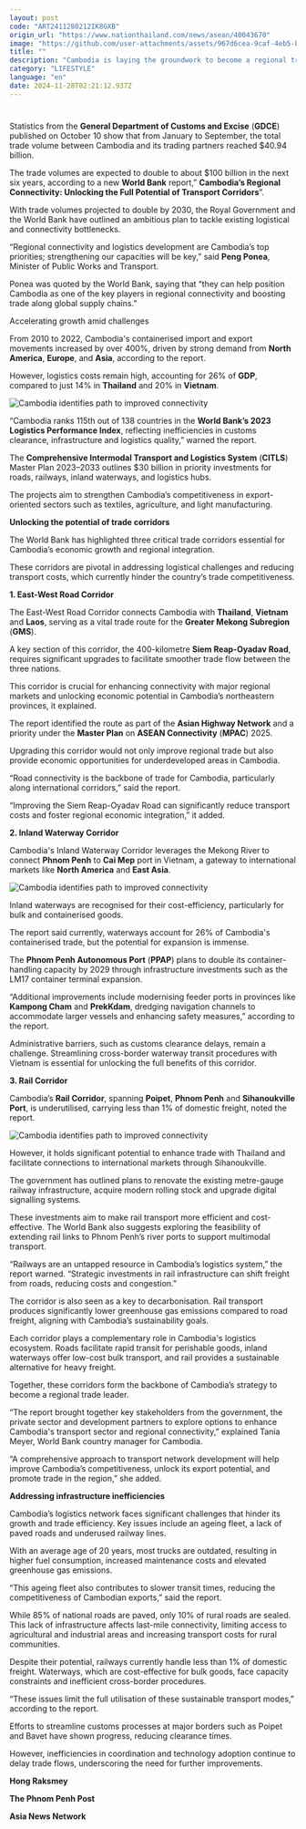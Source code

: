 ```yaml
---
layout: post
code: "ART2411280212IK8GXB"
origin_url: "https://www.nationthailand.com/news/asean/40043670"
image: "https://github.com/user-attachments/assets/967d6cea-9caf-4eb5-b64d-435a1ec2f138"
title: ""
description: "Cambodia is laying the groundwork to become a regional trade hub in Southeast Asia, through strategic infrastructure investments and policy reforms. "
category: "LIFESTYLE"
language: "en"
date: 2024-11-28T02:21:12.937Z
---
```


# 









Statistics from the **General Department of Customs and Excise** (**GDCE**) published on October 10 show that from January to September, the total trade volume between Cambodia and its trading partners reached $40.94 billion.

The trade volumes are expected to double to about $100 billion in the next six years, according to a new **World Bank** report,” **Cambodia’s Regional Connectivity: Unlocking the Full Potential of Transport Corridors**”.

With trade volumes projected to double by 2030, the Royal Government and the World Bank have outlined an ambitious plan to tackle existing logistical and connectivity bottlenecks.

“Regional connectivity and logistics development are Cambodia’s top priorities; strengthening our capacities will be key,” said **Peng Ponea**, Minister of Public Works and Transport.

Ponea was quoted by the World Bank, saying that “they can help position Cambodia as one of the key players in regional connectivity and boosting trade along global supply chains.”

Accelerating growth amid challenges

From 2010 to 2022, Cambodia's containerised import and export movements increased by over 400%, driven by strong demand from **North America**, **Europe**, and **Asia**​, according to the report.

However, logistics costs remain high, accounting for 26% of **GDP**, compared to just 14% in **Thailand** and 20% in **Vietnam**.

  ![Cambodia identifies path to improved connectivity](https://github.com/user-attachments/assets/f0ed2b74-2304-4d38-85f5-f77b1ea276af)

“Cambodia ranks 115th out of 138 countries in the **World Bank’s 2023 Logistics Performance Index**, reflecting inefficiencies in customs clearance, infrastructure and logistics quality,” warned the report.

The **Comprehensive Intermodal Transport and Logistics System** (**CITLS**) Master Plan 2023–2033 outlines $30 billion in priority investments for roads, railways, inland waterways, and logistics hubs.

The projects aim to strengthen Cambodia’s competitiveness in export-oriented sectors such as textiles, agriculture, and light manufacturing.

**Unlocking the potential of trade corridors**

The World Bank has highlighted three critical trade corridors essential for Cambodia’s economic growth and regional integration.

These corridors are pivotal in addressing logistical challenges and reducing transport costs, which currently hinder the country’s trade competitiveness.

**1\. East-West Road Corridor**

The East-West Road Corridor connects Cambodia with **Thailand**, **Vietnam** and **Laos**, serving as a vital trade route for the **Greater Mekong Subregion** (**GMS**).

A key section of this corridor, the 400-kilometre **Siem Reap-Oyadav Road**, requires significant upgrades to facilitate smoother trade flow between the three nations.

This corridor is crucial for enhancing connectivity with major regional markets and unlocking economic potential in Cambodia’s northeastern provinces, it explained.

The report identified the route as part of the **Asian Highway Network** and a priority under the **Master Plan** on **ASEAN Connectivity** (**MPAC**) 2025.

Upgrading this corridor would not only improve regional trade but also provide economic opportunities for underdeveloped areas in Cambodia.

“Road connectivity is the backbone of trade for Cambodia, particularly along international corridors,” said the report.

“Improving the Siem Reap-Oyadav Road can significantly reduce transport costs and foster regional economic integration,” it added.

**2\. Inland Waterway Corridor**

Cambodia's Inland Waterway Corridor leverages the Mekong River to connect **Phnom Penh** to **Cai Mep** port in Vietnam, a gateway to international markets like **North America** and **East Asia**.

  ![Cambodia identifies path to improved connectivity](https://github.com/user-attachments/assets/27013bf4-6e25-4005-9902-f8103cf9835f)

Inland waterways are recognised for their cost-efficiency, particularly for bulk and containerised goods.

The report said currently, waterways account for 26% of Cambodia's containerised trade, but the potential for expansion is immense.

The **Phnom Penh Autonomous Port** (**PPAP**) plans to double its container-handling capacity by 2029 through infrastructure investments such as the LM17 container terminal expansion.

“Additional improvements include modernising feeder ports in provinces like **Kampong Cham** and **PrekKdam**, dredging navigation channels to accommodate larger vessels and enhancing safety measures,” according to the report.

Administrative barriers, such as customs clearance delays, remain a challenge. Streamlining cross-border waterway transit procedures with Vietnam is essential for unlocking the full benefits of this corridor.

**3\. Rail Corridor**

Cambodia’s **Rail Corridor**, spanning **Poipet**, **Phnom Penh** and **Sihanoukville Port**, is underutilised, carrying less than 1% of domestic freight, noted the report.

  ![Cambodia identifies path to improved connectivity](https://github.com/user-attachments/assets/3a4294b0-7140-40b4-875b-92fe0180d907)

However, it holds significant potential to enhance trade with Thailand and facilitate connections to international markets through Sihanoukville.

The government has outlined plans to renovate the existing metre-gauge railway infrastructure, acquire modern rolling stock and upgrade digital signalling systems.

These investments aim to make rail transport more efficient and cost-effective. The World Bank also suggests exploring the feasibility of extending rail links to Phnom Penh’s river ports to support multimodal transport.

“Railways are an untapped resource in Cambodia’s logistics system,” the report warned. “Strategic investments in rail infrastructure can shift freight from roads, reducing costs and congestion.”

The corridor is also seen as a key to decarbonisation. Rail transport produces significantly lower greenhouse gas emissions compared to road freight, aligning with Cambodia’s sustainability goals.

Each corridor plays a complementary role in Cambodia's logistics ecosystem. Roads facilitate rapid transit for perishable goods, inland waterways offer low-cost bulk transport, and rail provides a sustainable alternative for heavy freight.

Together, these corridors form the backbone of Cambodia’s strategy to become a regional trade leader.

“The report brought together key stakeholders from the government, the private sector and development partners to explore options to enhance Cambodia's transport sector and regional connectivity,” explained Tania Meyer, World Bank country manager for Cambodia.

“A comprehensive approach to transport network development will help improve Cambodia’s competitiveness, unlock its export potential, and promote trade in the region,” she added.

**Addressing infrastructure inefficiencies**

Cambodia’s logistics network faces significant challenges that hinder its growth and trade efficiency. Key issues include an ageing fleet, a lack of paved roads and underused railway lines.

With an average age of 20 years, most trucks are outdated, resulting in higher fuel consumption, increased maintenance costs and elevated greenhouse gas emissions.

“This ageing fleet also contributes to slower transit times, reducing the competitiveness of Cambodian exports,” said the report.

While 85% of national roads are paved, only 10% of rural roads are sealed. This lack of infrastructure affects last-mile connectivity, limiting access to agricultural and industrial areas and increasing transport costs for rural communities.

Despite their potential, railways currently handle less than 1% of domestic freight. Waterways, which are cost-effective for bulk goods, face capacity constraints and inefficient cross-border procedures.

“These issues limit the full utilisation of these sustainable transport modes,” according to the report.

Efforts to streamline customs processes at major borders such as Poipet and Bavet have shown progress, reducing clearance times.

However, inefficiencies in coordination and technology adoption continue to delay trade flows, underscoring the need for further improvements.

**Hong Raksmey**

**The Phnom Penh Post**

**Asia News Network**